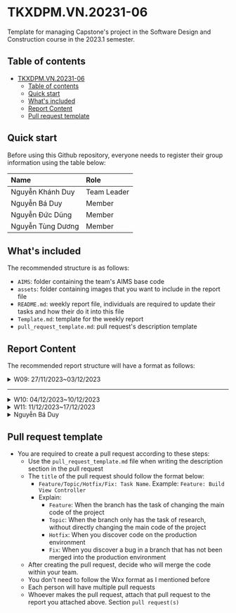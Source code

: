 # TKXDPM.VN.20231-06

Template for managing Capstone's project in the Software Design and Construction course in the 2023.1 semester.

## Table of contents

- [TKXDPM.VN.20231-06](#tkxdpmvn20231-06)
  - [Table of contents](#table-of-contents)
  - [Quick start](#quick-start)
  - [What's included](#whats-included)
  - [Report Content](#report-content)
  - [Pull request template](#pull-request-template)

## Quick start

Before using this Github repository, everyone needs to register their group information using the table below:

| Name              | Role        |
| :---------------- | :---------- |
| Nguyễn Khánh Duy  | Team Leader |
| Nguyễn Bá Duy     | Member      |
| Nguyễn Đức Dũng   | Member      |
| Nguyễn Tùng Dương | Member      |

## What's included

The recommended structure is as follows:

- `AIMS`: folder containing the team's AIMS base code
- `assets`: folder containing images that you want to include in the report file
- `README.md`: weekly report file, individuals are required to update their tasks and how their do it into this file
- `Template.md`: template for the weekly report
- `pull_request_template.md`: pull request's description template

## Report Content

The recommended report structure will have a format as follows:

<details>
  <summary>W09: 27/11/2023~03/12/2023 </summary>
<br>
<details>
<summary>Nguyễn Khánh Duy</summary>
<br>

- Assigned tasks:

  - Comment level coupling cho controller folder và entity.cart folder

- Implementation details:
  - Pull Request(s): [https://github.com/KDuyNguyen1501/TKXDPM.KHMT.20231-06/pull/1]()
  - Specific implementation details:
    - comment level coupling của các class trong thư mục controller và thư mục entity.cart

</details>

<details>
<summary>Nguyễn Bá Duy</summary>
<br>

- Assigned tasks:

  - Comment level coupling cho entity

- Implementation details:
  - Pull Request(s): https://github.com/KDuyNguyen1501/TKXDPM.KHMT.20231-06/pull/4
  - Specific implementation details:
    - Describe specific in detail what you did last week
    - You can attach images if you want

</details>

<details>
<summary>Nguyễn Đức Dũng</summary>
<br>

- Assigned tasks:

  - Comment level coupling cho các class handler trong folder views

- Implementation details:
  - Pull Request(s): [https://github.com/KDuyNguyen1501/TKXDPM.KHMT.20231-06/pull/5]()
  - Specific implementation details:
    - Describe specific in detail what you did last week
    - You can attach images if you want

</details>

<details>
<summary>Nguyễn Tùng Dương</summary>
<br>

- Assigned tasks:

  - Comment level coupling cho ViewCartController với 3 controller còn lại

- Implementation details:
  - Pull Request(s): []()
  - Specific implementation details:
    - Comment level cohesion cho các hàm trong folder subsystem và utils

</details>

</details>

---

<details>
  <summary>W10: 04/12/2023~10/12/2023 </summary>
<br>
<details>
<summary>Nguyễn Khánh Duy</summary>
<br>

- Assigned tasks:

  - Comment level cohesion cho controller folder và entity.cart folder

- Implementation details:
  - Pull Request(s): [https://github.com/KDuyNguyen1501/TKXDPM.KHMT.20231-06/pull/7]()
  - Specific implementation details:
    - comment level cohesion của các class trong thư mục controller và thư mục entity.cart

</details>

<details>
<summary>Nguyễn Tùng Dương</summary>
<br>

- Assigned tasks:

  - Comment level cohesion cho folder subsystem và utils

- Implementation details:
  - Pull Request(s): [Attach links to your pull requests here. You can attach multiple pull requests]()
  - Specific implementation details:
    - Comment level cohesion cho các hàm trong folder subsystem và utils

</details>

</details>

<details>
  <summary>W11: 11/12/2023~17/12/2023 </summary>
<br>
<details>
<summary>Nguyễn Đức Dũng</summary>
<br>

- Assigned tasks:

  - cmt các nguyên lý solid bị vi phạm (sửa đổi code néu có) cho các class handler trong folder views

- Implementation details:
  - Pull Request(s): []()
  - Commit(s): [https://github.com/KDuyNguyen1501/TKXDPM.KHMT.20231-06/commit/808571fe4d7419035896c9e0d389c1e3bbc2d43b]()
  - Specific implementation details:
    - cmt các nguyên lý solid bị vi phạm (sửa đổi code néu có) cho các class handler trong folder views

</details>

<details>
<summary>Nguyễn Khánh Duy</summary>
<br>

- Assigned tasks:

  - Xác định các lớp vi phạm SOLID principles của các lớp trong thư mục controller và entity/cart

- Implementation details:
  - Pull Request(s): [https://github.com/KDuyNguyen1501/TKXDPM.KHMT.20231-06/pull/8]()
  - Specific implementation details:
    - Xác định và comment vi phạm về SOLID principles của các lớp trong thư mục controller và entity/cart

</details>

</details>

<details>
<summary>Nguyễn Bá Duy</summary>
<br>

- Assigned tasks:

  - Xác định các lớp vi phạm SOLID principles của các lớp trong thư mục entity

- Implementation details:
  - Pull Request(s): [https://github.com/KDuyNguyen1501/TKXDPM.KHMT.20231-06/pull/9]()
  - Specific implementation details:
    - Xác định và comment vi phạm về SOLID principles của các lớp trong thư mục entity

</details>

</details>

## Pull request template

- You are required to create a pull request according to these steps:
  - Use the `pull_request_template.md` file when writing the description section in the pull request
  - The `title` of the pull request should follow the format below:
    - `Feature/Topic/Hotfix/Fix: Task Name`. Example: `Feature: Build View Controller`
    - Explain:
      - `Feature`: When the branch has the task of changing the main code of the project
      - `Topic`: When the branch only has the task of research, without directly changing the main code of the project
      - `Hotfix`: When you discover code on the production environment
      - `Fix`: When you discover a bug in a branch that has not been merged into the production environment
  - After creating the pull request, decide who will merge the code within your team.
  - You don't need to follow the Wxx format as I mentioned before
  - Each person will have multiple pull requests
  - Whoever makes the pull request, attach that pull request to the report you attached above. Section `pull request(s)`
